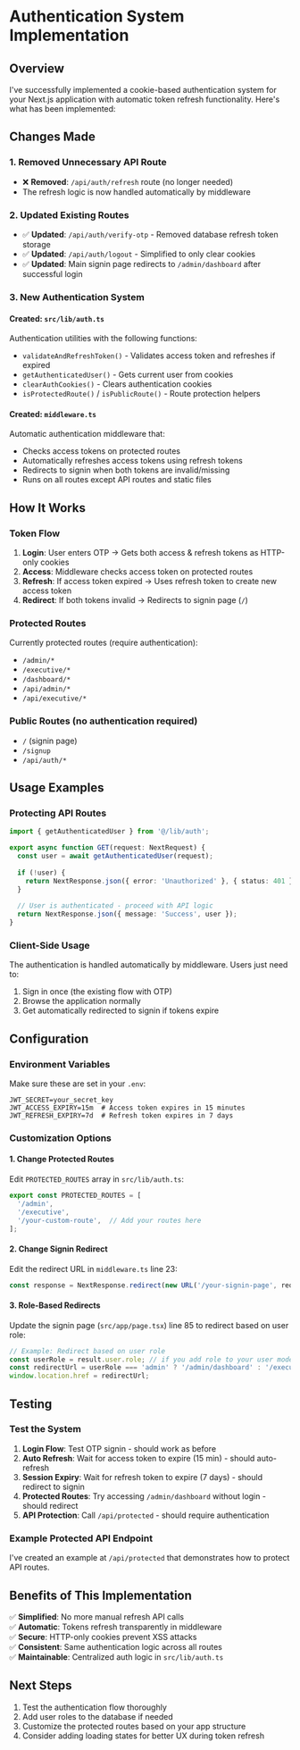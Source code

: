 # Authentication System Implementation

## Overview
I've successfully implemented a cookie-based authentication system for your Next.js application with automatic token refresh functionality. Here's what has been implemented:

## Changes Made

### 1. Removed Unnecessary API Route
- ❌ **Removed**: `/api/auth/refresh` route (no longer needed)
- The refresh logic is now handled automatically by middleware

### 2. Updated Existing Routes
- ✅ **Updated**: `/api/auth/verify-otp` - Removed database refresh token storage
- ✅ **Updated**: `/api/auth/logout` - Simplified to only clear cookies
- ✅ **Updated**: Main signin page redirects to `/admin/dashboard` after successful login

### 3. New Authentication System

#### **Created**: `src/lib/auth.ts`
Authentication utilities with the following functions:
- `validateAndRefreshToken()` - Validates access token and refreshes if expired
- `getAuthenticatedUser()` - Gets current user from cookies
- `clearAuthCookies()` - Clears authentication cookies
- `isProtectedRoute()` / `isPublicRoute()` - Route protection helpers

#### **Created**: `middleware.ts`
Automatic authentication middleware that:
- Checks access tokens on protected routes
- Automatically refreshes access tokens using refresh tokens
- Redirects to signin when both tokens are invalid/missing
- Runs on all routes except API routes and static files

## How It Works

### Token Flow
1. **Login**: User enters OTP → Gets both access & refresh tokens as HTTP-only cookies
2. **Access**: Middleware checks access token on protected routes
3. **Refresh**: If access token expired → Uses refresh token to create new access token
4. **Redirect**: If both tokens invalid → Redirects to signin page (`/`)

### Protected Routes
Currently protected routes (require authentication):
- `/admin/*`
- `/executive/*` 
- `/dashboard/*`
- `/api/admin/*`
- `/api/executive/*`

### Public Routes (no authentication required)
- `/` (signin page)
- `/signup`
- `/api/auth/*`

## Usage Examples

### Protecting API Routes
```typescript
import { getAuthenticatedUser } from '@/lib/auth';

export async function GET(request: NextRequest) {
  const user = await getAuthenticatedUser(request);
  
  if (!user) {
    return NextResponse.json({ error: 'Unauthorized' }, { status: 401 });
  }
  
  // User is authenticated - proceed with API logic
  return NextResponse.json({ message: 'Success', user });
}
```

### Client-Side Usage
The authentication is handled automatically by middleware. Users just need to:
1. Sign in once (the existing flow with OTP)
2. Browse the application normally
3. Get automatically redirected to signin if tokens expire

## Configuration

### Environment Variables
Make sure these are set in your `.env`:
```
JWT_SECRET=your_secret_key
JWT_ACCESS_EXPIRY=15m  # Access token expires in 15 minutes
JWT_REFRESH_EXPIRY=7d  # Refresh token expires in 7 days
```

### Customization Options

#### 1. Change Protected Routes
Edit `PROTECTED_ROUTES` array in `src/lib/auth.ts`:
```typescript
export const PROTECTED_ROUTES = [
  '/admin',
  '/executive',
  '/your-custom-route',  // Add your routes here
];
```

#### 2. Change Signin Redirect
Edit the redirect URL in `middleware.ts` line 23:
```typescript
const response = NextResponse.redirect(new URL('/your-signin-page', request.url));
```

#### 3. Role-Based Redirects
Update the signin page (`src/app/page.tsx`) line 85 to redirect based on user role:
```typescript
// Example: Redirect based on user role
const userRole = result.user.role; // if you add role to your user model
const redirectUrl = userRole === 'admin' ? '/admin/dashboard' : '/executive/dashboard';
window.location.href = redirectUrl;
```

## Testing

### Test the System
1. **Login Flow**: Test OTP signin - should work as before
2. **Auto Refresh**: Wait for access token to expire (15 min) - should auto-refresh
3. **Session Expiry**: Wait for refresh token to expire (7 days) - should redirect to signin
4. **Protected Routes**: Try accessing `/admin/dashboard` without login - should redirect
5. **API Protection**: Call `/api/protected` - should require authentication

### Example Protected API Endpoint
I've created an example at `/api/protected` that demonstrates how to protect API routes.

## Benefits of This Implementation

✅ **Simplified**: No more manual refresh API calls  
✅ **Automatic**: Tokens refresh transparently in middleware  
✅ **Secure**: HTTP-only cookies prevent XSS attacks  
✅ **Consistent**: Same authentication logic across all routes  
✅ **Maintainable**: Centralized auth logic in `src/lib/auth.ts`  

## Next Steps

1. Test the authentication flow thoroughly
2. Add user roles to the database if needed
3. Customize the protected routes based on your app structure
4. Consider adding loading states for better UX during token refresh
